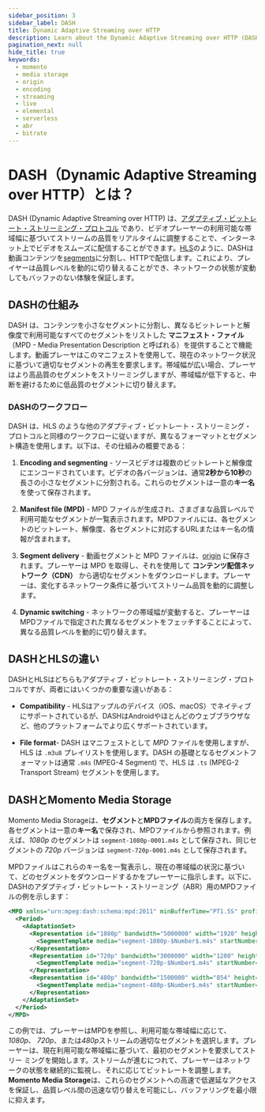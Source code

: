 ```yaml
---
sidebar_position: 3
sidebar_label: DASH
title: Dynamic Adaptive Streaming over HTTP
description: Learn about the Dynamic Adaptive Streaming over HTTP (DASH) protocol and how it works
pagination_next: null
hide_title: true
keywords:
  - momento
  - media storage
  - origin
  - encoding
  - streaming
  - live
  - elemental
  - serverless
  - abr
  - bitrate
---
```


# DASH（Dynamic Adaptive Streaming over HTTP）とは？

DASH (Dynamic Adaptive Streaming over HTTP) は、[アダプティブ・ビットレート・ストリーミング・プロトコル](/media-storage/performance/adaptive-bitrates/how-it-works) であり、ビデオプレーヤーの利用可能な帯域幅に基づいてストリームの品質をリアルタイムに調整することで、インターネット上でビデオをスムーズに配信することができます。[HLS](/media-storage/performance/adaptive-bitrates/hls)のように、DASHは動画コンテンツを[segments](/media-storage/core-concepts/segments)に分割し、HTTPで配信します。これにより、プレイヤーは品質レベルを動的に切り替えることができ、ネットワークの状態が変動してもバッファのない体験を保証します。

## DASHの仕組み

DASH は、コンテンツを小さなセグメントに分割し、異なるビットレートと解像度で利用可能なすべてのセグメントをリストした **マニフェスト・ファイル**（MPD - Media Presentation Description と呼ばれる）を提供することで機能します。動画プレーヤはこのマニフェストを使用して、現在のネットワーク状況に基づいて適切なセグメントの再生を要求します。帯域幅が広い場合、プレーヤはより高品質のセグメントをストリーミングしますが、帯域幅が低下すると、中断を避けるために低品質のセグメントに切り替えます。

### DASHのワークフロー

DASH は、HLS のような他のアダプティブ・ビットレート・ストリーミング・プロトコルと同様のワークフローに従いますが、異なるフォーマットとセグメント構造を使用します。以下は、その仕組みの概要である：

1. **Encoding and segmenting** - ソースビデオは複数のビットレートと解像度にエンコードされています。ビデオの各バージョンは、通常**2秒から10秒**の長さの小さなセグメントに分割される。これらのセグメントは一意の**キー名**を使って保存されます。

2. **Manifest file (MPD)** - MPD ファイルが生成され、さまざまな品質レベルで利用可能なセグメントが一覧表示されます。MPDファイルには、各セグメントのビットレート、解像度、各セグメントに対応するURLまたはキー名の情報が含まれます。

3. **Segment delivery** - 動画セグメントと MPD ファイルは、[origin](/media-storage/core-concepts/origin) に保存されます。プレーヤーは MPD を取得し、それを使用して **コンテンツ配信ネットワーク（CDN）** から適切なセグメントをダウンロードします。プレーヤーは、変化するネットワーク条件に基づいてストリーム品質を動的に調整します。

4. **Dynamic switching** - ネットワークの帯域幅が変動すると、プレーヤーはMPDファイルで指定された異なるセグメントをフェッチすることによって、異なる品質レベルを動的に切り替えます。

## DASHとHLSの違い

DASHとHLSはどちらもアダプティブ・ビットレート・ストリーミング・プロトコルですが、両者にはいくつかの重要な違いがある：

* **Compatibility** - HLSはアップルのデバイス（iOS、macOS）でネイティブにサポートされているが、DASHはAndroidやほとんどのウェブブラウザなど、他のプラットフォームでより広くサポートされています。

* **File format**- DASH はマニフェストとして *MPD* ファイルを使用しますが、HLS は `.m3u8` プレイリストを使用します。DASH の基礎となるセグメントフォーマットは通常 `.m4s` (MPEG-4 Segment) で、HLS は `.ts` (MPEG-2 Transport Stream) セグメントを使用します。

## DASHとMomento Media Storage

Momento Media Storageは、**セグメント**と**MPDファイル**の両方を保存します。各セグメントは一意の**キー名**で保存され、MPDファイルから参照されます。例えば、*1080p* のセグメントは `segment-1080p-0001.m4s` として保存され、同じセグメントの *720p* バージョンは `segment-720p-0001.m4s` として保存されます。

MPDファイルはこれらのキー名を一覧表示し、現在の帯域幅の状況に基づいて、どのセグメントをダウンロードするかをプレーヤーに指示します。以下に、DASHのアダプティブ・ビットレート・ストリーミング（ABR）用のMPDファイルの例を示します：

```xml
<MPD xmlns="urn:mpeg:dash:schema:mpd:2011" minBufferTime="PT1.5S" profiles="urn:mpeg:dash:profile:isoff-live:2011">
  <Period>
    <AdaptationSet>
      <Representation id="1080p" bandwidth="5000000" width="1920" height="1080">
        <SegmentTemplate media="segment-1080p-$Number$.m4s" startNumber="1" duration="2000" />
      </Representation>
      <Representation id="720p" bandwidth="3000000" width="1280" height="720">
        <SegmentTemplate media="segment-720p-$Number$.m4s" startNumber="1" duration="2000" />
      </Representation>
      <Representation id="480p" bandwidth="1500000" width="854" height="480">
        <SegmentTemplate media="segment-480p-$Number$.m4s" startNumber="1" duration="2000" />
      </Representation>
    </AdaptationSet>
  </Period>
</MPD>
```

この例では、プレーヤーはMPDを参照し、利用可能な帯域幅に応じて、*1080p*、 *720p*、または*480p*ストリームの適切なセグメントを選択します。プレーヤーは、現在利用可能な帯域幅に基づいて、最初のセグメントを要求してストリー ミングを開始します。ストリームが進むにつれて、プレーヤーはネットワークの状態を継続的に監視し、それに応じてビットレートを調整します。**Momento Media Storage**は、これらのセグメントへの高速で低遅延なアクセスを保証し、品質レベル間の迅速な切り替えを可能にし、バッファリングを最小限に抑えます。
